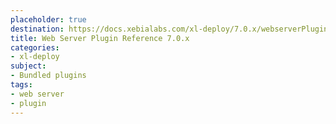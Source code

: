 ```yaml
---
placeholder: true
destination: https://docs.xebialabs.com/xl-deploy/7.0.x/webserverPluginManual.html
title: Web Server Plugin Reference 7.0.x
categories:
- xl-deploy
subject:
- Bundled plugins
tags:
- web server
- plugin
---
```


